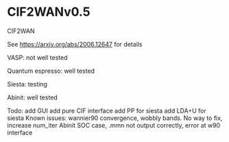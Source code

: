 # CIF2WANv0.5
CIF2WAN

See https://arxiv.org/abs/2006.12647 for details

VASP: not well tested

Quantum espresso: well tested

Siesta: testing

Abinit: well tested

Todo:
add GUI
add pure CIF interface
add PP for siesta
add LDA+U for siesta 
Known issues:
wannier90 convergence, wobbly bands. No way to fix, increase num_iter
Abinit SOC case, .mmn not output correctly, error at w90 interface
